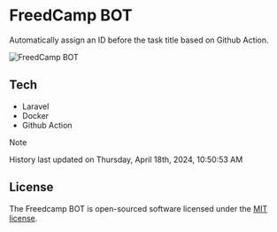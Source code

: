 # FreedCamp BOT

Automatically assign an ID before the task title based on Github Action.

![FreedCamp BOT](https://repository-images.githubusercontent.com/737932867/7d34798b-2680-471c-b089-a78a718d3d6a)

## Tech

- Laravel
- Docker
- Github Action

> [!NOTE]  
> History last updated on Thursday, April 18th, 2024, 10:50:53 AM

## License

The Freedcamp BOT is open-sourced software licensed under the [MIT license](https://opensource.org/licenses/MIT).
